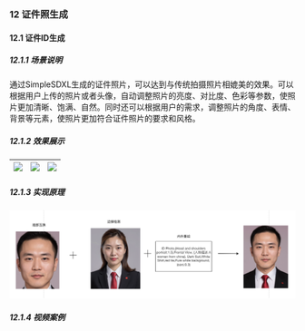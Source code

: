 ### 12 证件照生成	

#### 12.1 证件ID生成

##### 12.1.1 场景说明

通过SimpleSDXL生成的证件照片，可以达到与传统拍摄照片相媲美的效果。可以根据用户上传的照片或者头像，自动调整照片的亮度、对比度、色彩等参数，使照片更加清晰、饱满、自然。同时还可以根据用户的需求，调整照片的角度、表情、背景等元素，使照片更加符合证件照片的要求和风格。

##### 12.1.2 效果展示

| ![](https://cdn.nlark.com/yuque/0/2024/png/43232605/1712116696083-2c96429c-63e5-4d81-ad3a-c89f8e0c61a4.png#averageHue=%23424347&clientId=u2092f81b-bc11-4&from=drop&height=304&id=u6c9db953&originHeight=1088&originWidth=896&origintitleype=binary&ratio=1&rotation=0&showTitle=false&size=1061066&status=done&style=none&taskId=u4e747168-b904-4b91-b584-136bca1d488&title=&width=250) | ![](https://cdn.nlark.com/yuque/0/2024/webp/43232605/1713172524501-0f20595f-cce9-4e32-a533-ee06f5796334.webp#averageHue=%23353539&clientId=u34e28b3b-d49d-4&from=drop&height=305&id=u9e0615b8&originHeight=1152&originWidth=832&origintitleype=binary&ratio=1&rotation=0&showTitle=false&size=136486&status=done&style=none&taskId=ub1dd1e1a-30ab-41fb-8d01-124dad0387c&title=&width=220) | ![](https://cdn.nlark.com/yuque/0/2024/webp/43232605/1713172548899-51e332d6-76de-4316-91bd-83678fb6b50a.webp#averageHue=%23252825&clientId=u34e28b3b-d49d-4&from=drop&height=305&id=u782dd18e&originHeight=1152&originWidth=832&origintitleype=binary&ratio=1&rotation=0&showTitle=false&size=125792&status=done&style=none&taskId=u2a10b16f-3ab7-4b7a-bb0c-8a744396719&title=&width=220) |
| ------------------------------------------------------------ | ------------------------------------------------------------ | ------------------------------------------------------------ |

##### 12.1.3 实现原理

![alt text](assets/image41.png)

##### 12.1.4 视频案例